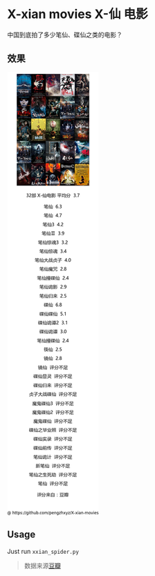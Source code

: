 # X-xian movies X-仙 电影

中国到底拍了多少笔仙、碟仙之类的电影？

## 效果

![x-xian_movies.png](x-xian_movies.png)

## Usage

Just run `xxian_spider.py`

>数据来源[豆瓣](www.douban.com)